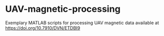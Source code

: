 # UAV-magnetic-processing
Exemplary MATLAB scripts for processing UAV magnetic data available at https://doi.org/10.7910/DVN/ETDBI9
